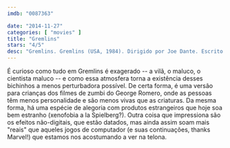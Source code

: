 ```yaml
---
imdb: "0087363"

date: "2014-11-27"
categories: [ "movies" ]
title: "Gremlins"
stars: "4/5"
desc: "Gremlins. Gremlins (USA, 1984). Dirigido por Joe Dante. Escrito por Chris Columbus. Com Hoyt Axton, John Louie, Keye Luke, Don Steele, Susan Burgess, Scott Brady, Arnie Moore, Corey Feldman, Harry Carey Jr.."
---
```

É curioso como tudo em Gremlins é exagerado -- a vilã, o maluco, o cientista maluco -- e como essa atmosfera torna a existência desses bichinhos a menos perturbadora possível. De certa forma, é uma versão para crianças dos filmes de zumbi do George Romero, onde as pessoas têm menos personalidade e são menos vivas que as criaturas. Da mesma forma, há uma espécie de alegoria com produtos estrangeiros que hoje soa bem estranho (xenofobia a la Spielberg?). Outra coisa que impressiona são os efeitos não-digitais, que estão datados, mas ainda assim soam mais "reais" que aqueles jogos de computador (e suas continuações, thanks Marvel!) que estamos nos acostumando a ver na telona.
